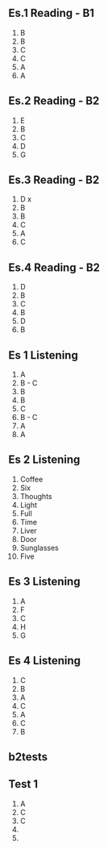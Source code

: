 ## Es.1 Reading - B1

1. B
2. B
3. C
4. C
5. A 
6. A

## Es.2 Reading - B2
1. E
2. B
3. C
4. D
5. G

## Es.3 Reading - B2
1. D x
2. B
3. B
4. C
5. A
6. C

## Es.4 Reading - B2	

1. D
2. B
3. C 
4. B 
5. D
6. B


## Es 1 Listening
1. A
2. B - C
3. B 
4. B
5. C
6. B - C
7. A 
8. A 

## Es 2 Listening
1. Coffee
2. Six
3. Thoughts 
4. Light
5. Full
6. Time
7. Liver
8. Door 
9. Sunglasses 
10. Five 

## Es 3 Listening
1. A
2. F
3. C
4. H 
5. G

## Es 4 Listening
1. C
2. B
3. A 
4. C 
5. A 
6. C 
7. B


## b2tests

## Test 1

1. A
2. C
3. C 
4.  
5. 
<!--stackedit_data:
eyJoaXN0b3J5IjpbLTM0MTM1MTM3MywxNTI5NzAyODA2LDMxOT
c2NzM1NywtMTA1NjEyNjIwNywtMTU3OTg2OTMzMCwtMTk3NDIz
NjExNiwtMzUzMzY5ODIyLC0yMTEyNTgyMDk1LDIyMjk1NjE1OC
wtMTI0MjMxNTg5MywtMTE2ODc4NzQ1NCwtODY5MjQwNjQ2LC00
NTkzODgzMzQsLTc5NTE1MDQ1Niw1NTM0NjM0ODIsLTExNjExMT
EzODYsLTYwMDkzOTEzMSwtOTg4MTk4MjQzLDc5Mzc5MjYwNF19

-->